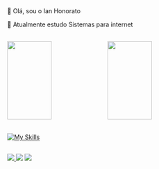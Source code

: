 ##
👋 Olá, sou o Ian Honorato

🔭 Atualmente estudo Sistemas para internet 
##
<div>
  <img height="180em" width="45%" src="https://github-readme-stats.vercel.app/api?username=Ian-Honorato&theme=dark&show_icons=true&include_all_commits=true&ccount_private=true">
  <img height="180em" width="45%" src="https://github-readme-stats.vercel.app/api/top-langs/?username=Ian-Honorato&layout=compact&langs_count=16&theme=dark">
</div>

##


[![My Skills](https://skillicons.dev/icons?i=js,html,css,mysql,c,figma)](https://skillicons.dev)


##
<div> 
 <a href="https://www.linkedin.com/in/ian-honorato/" target="_blank"><img src="https://img.shields.io/badge/-LinkedIn-%230077B5?style=for-the-badge&logo=linkedin&logoColor=white" target="_blank"</a>
  <a href="https://instagram.com/ian.honorato" target="_blank"><img src="https://img.shields.io/badge/-Instagram-%23E4405F?style=for-the-badge&logo=instagram&logoColor=white" target="_blank"></a>
  <a href = "mailto:ian.honorato@gmail.com"><img src="https://img.shields.io/badge/-Gmail-%23333?style=for-the-badge&logo=gmail&logoColor=white" target="_blank"></a>
</div>
